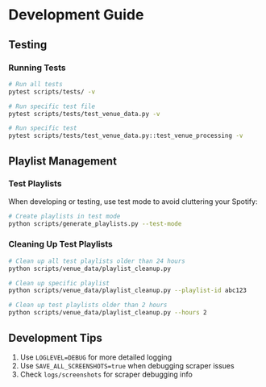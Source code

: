 # Development Guide

## Testing

### Running Tests
```bash
# Run all tests
pytest scripts/tests/ -v

# Run specific test file
pytest scripts/tests/test_venue_data.py -v

# Run specific test
pytest scripts/tests/test_venue_data.py::test_venue_processing -v
```

## Playlist Management

### Test Playlists
When developing or testing, use test mode to avoid cluttering your Spotify:

```bash
# Create playlists in test mode
python scripts/generate_playlists.py --test-mode
```

### Cleaning Up Test Playlists
```bash
# Clean up all test playlists older than 24 hours
python scripts/venue_data/playlist_cleanup.py

# Clean up specific playlist
python scripts/venue_data/playlist_cleanup.py --playlist-id abc123

# Clean up test playlists older than 2 hours
python scripts/venue_data/playlist_cleanup.py --hours 2
```

## Development Tips
1. Use `LOGLEVEL=DEBUG` for more detailed logging
2. Use `SAVE_ALL_SCREENSHOTS=true` when debugging scraper issues
3. Check `logs/screenshots` for scraper debugging info 